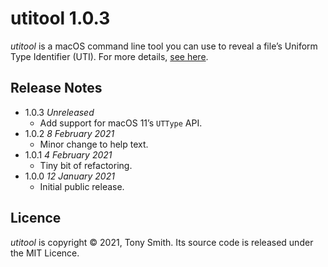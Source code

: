 # utitool 1.0.3

*utitool* is a macOS command line tool you can use to reveal a file’s Uniform Type Identifier (UTI). For more details, [see here](https://smittytone.net/utitool/index.html).

## Release Notes ##


- 1.0.3 *Unreleased*
    - Add support for macOS 11’s `UTType` API.
- 1.0.2 *8 February 2021*
    - Minor change to help text.
- 1.0.1 *4 February 2021*
    - Tiny bit of refactoring.
- 1.0.0 *12 January 2021*
    - Initial public release.

## Licence ##

*utitool* is copyright © 2021, Tony Smith. Its source code is released under the MIT Licence.